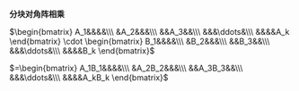 **分块对角阵相乘**  
  
 $\begin{bmatrix}  
A_1&&&&\\\  
&A_2&&&\\\  
&&A_3&&\\\  
&&&\ddots&\\\  
&&&&A_k  
\end{bmatrix}  
\cdot \begin{bmatrix}  
B_1&&&&\\\  
&B_2&&&\\\  
&&B_3&&\\\  
&&&\ddots&\\\  
&&&&B_k  
\end{bmatrix}$  
  
 $=\begin{bmatrix}  
A_1B_1&&&&\\\  
&A_2B_2&&&\\\  
&&A_3B_3&&\\\  
&&&\ddots&\\\  
&&&&A_kB_k  
\end{bmatrix}$  
